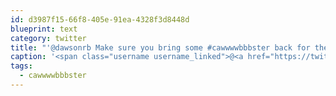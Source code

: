```yaml
---
id: d3987f15-66f8-405e-91ea-4328f3d8448d
blueprint: text
category: twitter
title: "'@dawsonrb Make sure you bring some #cawwwwbbbster back for the rest of the murder."
caption: '<span class="username username_linked">@<a href="https://twitter.com/dawsonrb" title="Robert Dawson">dawsonrb</a></span> Make sure you bring some <span class="hashtag hashtag_local">#<a href="http://tweettemp.darylchymko.ca/?tag=cawwwwbbbster">cawwwwbbbster</a> back for the rest of the murder.'
tags:
  - cawwwwbbbster
---
```

